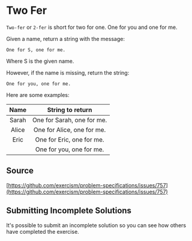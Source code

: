 # Two Fer

`Two-fer` or `2-fer` is short for two for one. One for you and one for me.

Given a name, return a string with the message:

```text
One for S, one for me.
```

Where S is the given name.

However, if the name is missing, return the string:

```text
One for you, one for me.
```

Here are some examples:

|Name       | String to return 
|:---------:|:-----------------: 
|Sarah      | One for Sarah, one for me.
|Alice      | One for Alice, one for me. 
|Eric       | One for Eric, one for me.
|           | One for you, one for me.

## Source

[https://github.com/exercism/problem-specifications/issues/757](https://github.com/exercism/problem-specifications/issues/757)

## Submitting Incomplete Solutions
It's possible to submit an incomplete solution so you can see how others have completed the exercise.
